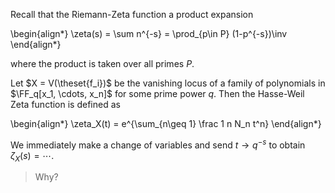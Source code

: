Recall that the Riemann-Zeta function a product expansion


\begin{align*}
\zeta(s) = \sum n^{-s} = \prod_{p\in P} (1-p^{-s})\inv
\end{align*}

where the product is taken over all primes $P$.

Let $X = V(\theset{f_i})$ be the vanishing locus of a family of polynomials in $\FF_q[x_1, \cdots, x_n]$ for some prime power $q$.
Then the Hasse-Weil Zeta function is defined as


\begin{align*}
\zeta_X(t) = e^{\sum_{n\geq 1} \frac 1 n N_n t^n}
\end{align*}

We immediately make a change of variables and send $t\to q^{-s}$ to obtain $\zeta_X(s) = \cdots$.

> Why?
